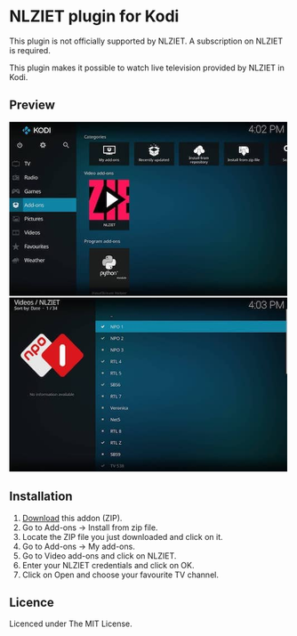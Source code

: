 # NLZIET plugin for Kodi
This plugin is not officially supported by NLZIET.
A subscription on NLZIET is required.

This plugin makes it possible to watch live television provided by NLZIET in Kodi.

## Preview
![Preview 1](preview/1.jpg)
![Preview 2](preview/2.jpg)

## Installation
1. [Download](https://github.com/iamdevnl/plugin.video.nlziet/archive/master.zip) this addon (ZIP).
2. Go to Add-ons -> Install from zip file.
3. Locate the ZIP file you just downloaded and click on it.
4. Go to Add-ons -> My add-ons.
5. Go to Video add-ons and click on NLZIET.
6. Enter your NLZIET credentials and click on OK.
7. Click on Open and choose your favourite TV channel.

## Licence
Licenced under The MIT License.

